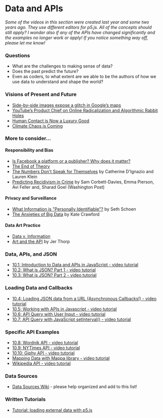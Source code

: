 # Data and APIs

*Some of the videos in this section were created last year and some two years ago. They use different editors for p5.js. All of the concepts should still apply? I wonder also if any of the APIs have changed significantly and the examples no longer work or apply! If you notice something way off, please let me know!*

### Questions
* What are the challenges to making sense of data?
* Does the past predict the future?
* Even as coders, to what extent are we able to be the authors of how we use data to understand and shape the world?

### Visions of Present and Future
* [Side-by-side images expose a glitch in Google’s maps](https://qz.com/982709/google-maps-is-making-entire-communities-invisible-the-consequences-are-worrying/)
* [YouTube’s Product Chief on Online Radicalization and Algorithmic Rabbit Holes](https://www.nytimes.com/2019/03/29/technology/youtube-online-extremism.html?partner=rss&emc=rss)
* [Human Contact is Now a Luxury Good](https://www.nytimes.com/2019/03/23/sunday-review/human-contact-luxury-screens.html)
* [Climate Chaos is Coming](https://www.nytimes.com/interactive/2019/04/10/magazine/climate-change-pinkertons.html)

### More to consider...
#### Responsibility and Bias
   * [Is Facebook a platform or a publisher? Why does it matter?](https://www.theguardian.com/technology/2018/jul/02/facebook-mark-zuckerberg-platform-publisher-lawsuit)
   * [The End of Theory](https://www.wired.com/2008/06/pb-theory/)
   * [The Numbers Don't Speak for Themselves](https://bookbook.pubpub.org/pub/6ui5n4vo) by Catherine D'Ignazio and Lauren Klein
   * [Predicting Recidivism in Crime](https://www.washingtonpost.com/news/monkey-cage/wp/2016/10/17/can-an-algorithm-be-racist-our-analysis-is-more-cautious-than-propublicas/) by Sam Corbett-Davies, Emma Pierson, Avi Feller and, Sharad Goel (Washington Post)
#### Privacy and Surveillance
   * [What Information is "Personally Identifiable"?](https://www.eff.org/deeplinks/2009/09/what-information-personally-identifiable) by Seth Schoen
   * [The Anxieties of Big Data](http://thenewinquiry.com/essays/the-anxieties-of-big-data/) by Kate Crawford
#### Data Art Practice
   * [Data v. Information](http://eleven.fibreculturejournal.org/fcj-067-art-against-information-case-studies-in-data-practice/)
   * [Art and the API](http://blog.blprnt.com/blog/blprnt/art-and-the-api) by Jer Thorp

### Data, APIs, and JSON
* [10.1: Introduction to Data and APIs in JavaScript - video tutorial](https://youtu.be/rJaXOFfwGVw?list=PLRqwX-V7Uu6a-SQiI4RtIwuOrLJGnel0r)
* [10.2: What is JSON? Part 1 - video tutorial](https://youtu.be/_NFkzw6oFtQ?list=PLRqwX-V7Uu6a-SQiI4RtIwuOrLJGnel0r)
* [10.3: What is JSON? Part 2 - video tutorial](https://youtu.be/118sDpLOClw?list=PLRqwX-V7Uu6a-SQiI4RtIwuOrLJGnel0r)

### Loading Data and Callbacks
* [10.4: Loading JSON data from a URL (Asynchronous Callbacks!) - video tutorial](https://youtu.be/6mT3r8Qn1VY?list=PLRqwX-V7Uu6a-SQiI4RtIwuOrLJGnel0r)
* [10.5: Working with APIs in Javascript - video tutorial](https://youtu.be/ecT42O6I_WI?list=PLRqwX-V7Uu6a-SQiI4RtIwuOrLJGnel0r)
* [10.6: API Query with User Input - video tutorial](https://youtu.be/4UoUqnjUC2c?list=PLRqwX-V7Uu6a-SQiI4RtIwuOrLJGnel0r)
* [10.7: API Query with JavaScript setInterval() - video tutorial](https://youtu.be/UNtqhnhD-wo?list=PLRqwX-V7Uu6a-SQiI4RtIwuOrLJGnel0r)

### Specific API Examples
* [10.8: Wordnik API - video tutorial](https://youtu.be/YsgdUaOrFnQ?list=PLRqwX-V7Uu6a-SQiI4RtIwuOrLJGnel0r)
* [10.9: NYTimes API - video tutorial](https://youtu.be/IMne3LY4bks?list=PLRqwX-V7Uu6a-SQiI4RtIwuOrLJGnel0r)
* [10.10: Giphy API - video tutorial](https://youtu.be/mj8_w11MvH8?list=PLRqwX-V7Uu6a-SQiI4RtIwuOrLJGnel0r)
* [Mapping Data with Mappa library - video tutorial](https://youtu.be/ZiYdOwOrGyc?list=PLRqwX-V7Uu6a-SQiI4RtIwuOrLJGnel0r)
* [Wikipedia API - video tutorial](https://youtu.be/RPz75gcHj18?list=PLRqwX-V7Uu6a-SQiI4RtIwuOrLJGnel0r)

### Data Sources
* [Data Sources Wiki](https://github.com/ITPNYU/ICM-2019-Code/wiki/Data-Sources) - please help organized and add to this list!

### Written Tutorials
* [Tutorial: loading external data with p5.js](https://github.com/processing/p5.js/wiki/Loading-external-files:-AJAX,-XML,-JSON)
